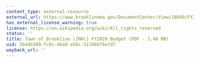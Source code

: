 ```yaml
---
content_type: external-resource
external_url: https://www.brooklinema.gov/DocumentCenter/View/18640/FY2020-Budget---Powerpoint-Presentation-to-the-Select-Board-PDF
has_external_license_warning: true
license: https://en.wikipedia.org/wiki/All_rights_reserved
status: ''
title: Town of Brookline \[MA\] FY2020 Budget (PDF - 1.40 MB)
uid: 5b44b389-fc8c-46a9-a58c-513466f6e7d7
wayback_url: ''
---
```

